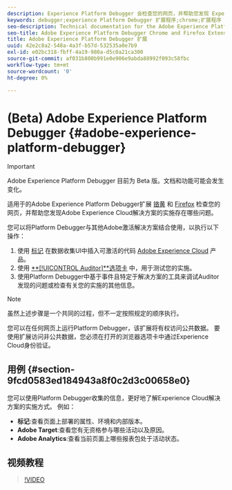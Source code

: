 ```yaml
---
description: Experience Platform Debugger 会检查您的网页，并帮助您发现 Experience Cloud 解决方案的实施存在哪些问题
keywords: debugger;experience Platform Debugger 扩展程序;chrome;扩展程序
seo-description: Technical documentation for the Adobe Experience Platform Debugger Chrome and Firefox Extension - examine your web pages and understand problems with your Experience Cloud solution mplementations
seo-title: Adobe Experience Platform Debugger Chrome and Firefox Extension
title: Adobe Experience Platform Debugger 扩展
uuid: 42e2c8a2-548a-4a3f-b57d-532535a0e7b9
exl-id: e02bc318-fbff-4a19-980a-d5c0a21ca300
source-git-commit: af031b800b991e0e906e9abda88992f093c58fbc
workflow-type: tm+mt
source-wordcount: '0'
ht-degree: 0%

---
```


# (Beta) Adobe Experience Platform Debugger {#adobe-experience-platform-debugger}

>[!IMPORTANT]
>
>Adobe Experience Platform Debugger 目前为 Beta 版。文档和功能可能会发生变化。

适用于的Adobe Experience Platform Debugger扩展 [铬黄](https://chrome.google.com/webstore/detail/adobe-experience-cloud-de/ocdmogmohccmeicdhlhhgepeaijenapj) 和 [Firefox](https://addons.mozilla.org/zh-CN/firefox/addon/adobe-experience-platform-dbg/) 检查您的网页，并帮助您发现Adobe Experience Cloud解决方案的实施存在哪些问题。

您可以将Platform Debugger与其他Adobe激活解决方案结合使用，以执行以下操作：

1. 使用 [标记](https://experienceleague.adobe.com/docs/launch/using/home.html?lang=zh-Hans) 在数据收集UI中插入可激活的代码 [Adobe Experience Cloud](https://docs.adobe.com/content/help/zh-Hans/core-services/interface/experience-cloud.html) 产品。
1. 使用 [**[!UICONTROL Auditor]**选项卡](./auditor/overview.md) 中，用于测试您的实施。
1. 使用Platform Debugger中基于事件且特定于解决方案的工具来调试Auditor发现的问题或检查有关您的实施的其他信息。

>[!NOTE]
>
>虽然上述步骤是一个共同的过程，但不一定按照规定的顺序执行。

您可以在任何网页上运行Platform Debugger，该扩展将有权访问公共数据。 要使用扩展访问非公共数据，您必须在打开的浏览器选项卡中通过Experience Cloud身份验证。

## 用例 {#section-9fcd0583ed184943a8f0c2d3c00658e0}

您可以使用Platform Debugger收集的信息，更好地了解Experience Cloud解决方案的实施方式。 例如：

* **标记**:查看页面上部署的属性、环境和内部版本。
* **Adobe Target**:查看您有无资格参与哪些活动以及原因。
* **Adobe Analytics**:查看当前页面上哪些报表包处于活动状态。

## 视频教程

>[!VIDEO](https://video.tv.adobe.com/v/32156?quality=12&learn=on)
